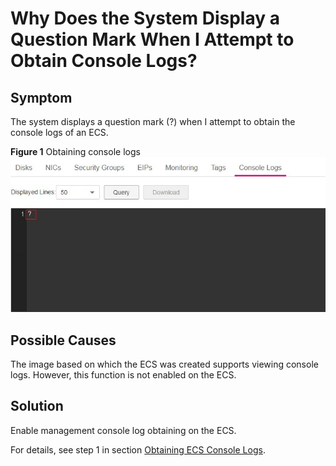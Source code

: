 # Why Does the System Display a Question Mark When I Attempt to Obtain Console Logs?<a name="EN-US_TOPIC_0088241338"></a>

## Symptom<a name="section4889199616733"></a>

The system displays a question mark \(?\) when I attempt to obtain the console logs of an ECS.

**Figure  1**  Obtaining console logs<a name="fig5159771161128"></a>  
![](figures/obtaining-console-logs.jpg "obtaining-console-logs")

## Possible Causes<a name="section4341115161212"></a>

The image based on which the ECS was created supports viewing console logs. However, this function is not enabled on the ECS.

## Solution<a name="section11578131253416"></a>

Enable management console log obtaining on the ECS.

For details, see step 1 in section  [Obtaining ECS Console Logs](obtaining-ecs-console-logs.md).

